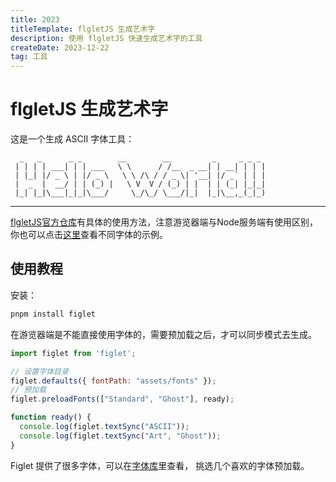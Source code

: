 ```yaml
---
title: 2023
titleTemplate: flgletJS 生成艺术字
description: 使用 flgletJS 快速生成艺术字的工具
createDate: 2023-12-22
tag: 工具  
---
```


# flgletJS 生成艺术字

这是一个生成 ASCII 字体工具：
```shell
  _   _      _ _        __        __         _     _ _ _
 | | | | ___| | | ___   \ \      / /__  _ __| | __| | | |
 | |_| |/ _ \ | |/ _ \   \ \ /\ / / _ \| '__| |/ _` | | |
 |  _  |  __/ | | (_) |   \ V  V / (_) | |  | | (_| |_|_|
 |_| |_|\___|_|_|\___/     \_/\_/ \___/|_|  |_|\__,_(_|_)
```

----

<figlet />

[flgletJS官方仓库](https://github.com/patorjk/figlet.js#readme)有具体的使用方法，注意游览器端与Node服务端有使用区别，你也可以点击[这里](http://www.figlet.org/examples.html)查看不同字体的示例。



## 使用教程

安装：

```bash
pnpm install figlet
```

在游览器端是不能直接使用字体的，需要预加载之后，才可以同步模式去生成。

```javascript
import figlet from 'figlet';

// 设置字体目录
figlet.defaults({ fontPath: "assets/fonts" });
// 预加载
figlet.preloadFonts(["Standard", "Ghost"], ready);

function ready() {
  console.log(figlet.textSync("ASCII"));
  console.log(figlet.textSync("Art", "Ghost"));
}
```

Figlet 提供了很多字体，可以在[字体库](http://www.figlet.org/fontdb.cgi)里查看， 挑选几个喜欢的字体预加载。




<script  setup>
  import Figlet from '@blog/figlet';
</script>